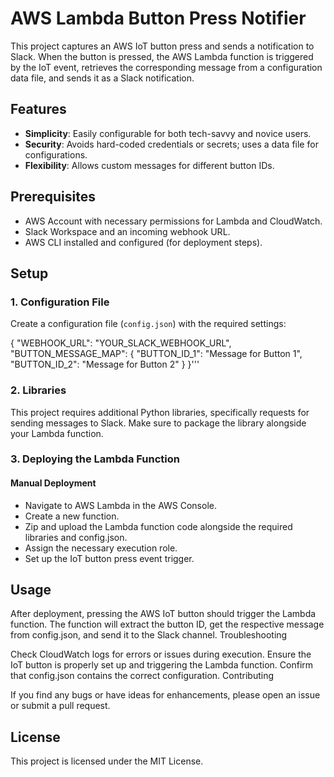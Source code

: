 # AWS Lambda Button Press Notifier

This project captures an AWS IoT button press and sends a notification to Slack. When the button is pressed, the AWS Lambda function is triggered by the IoT event, retrieves the corresponding message from a configuration data file, and sends it as a Slack notification.

## Features

- **Simplicity**: Easily configurable for both tech-savvy and novice users.
- **Security**: Avoids hard-coded credentials or secrets; uses a data file for configurations.
- **Flexibility**: Allows custom messages for different button IDs.

## Prerequisites

- AWS Account with necessary permissions for Lambda and CloudWatch.
- Slack Workspace and an incoming webhook URL.
- AWS CLI installed and configured (for deployment steps).

## Setup

### 1. Configuration File

Create a configuration file (`config.json`) with the required settings:

{
"WEBHOOK_URL": "YOUR_SLACK_WEBHOOK_URL",
"BUTTON_MESSAGE_MAP": {
"BUTTON_ID_1": "Message for Button 1",
"BUTTON_ID_2": "Message for Button 2"
}
}'''

### 2. Libraries
This project requires additional Python libraries, specifically requests for sending messages to Slack. Make sure to package the library alongside your Lambda function.

### 3. Deploying the Lambda Function
#### Manual Deployment

- Navigate to AWS Lambda in the AWS Console.
- Create a new function.
- Zip and upload the Lambda function code alongside the required libraries and config.json.
- Assign the necessary execution role.
- Set up the IoT button press event trigger.

## Usage

After deployment, pressing the AWS IoT button should trigger the Lambda function.
The function will extract the button ID, get the respective message from config.json, and send it to the Slack channel.
Troubleshooting

Check CloudWatch logs for errors or issues during execution.
Ensure the IoT button is properly set up and triggering the Lambda function.
Confirm that config.json contains the correct configuration.
Contributing

If you find any bugs or have ideas for enhancements, please open an issue or submit a pull request.

## License

This project is licensed under the MIT License.
